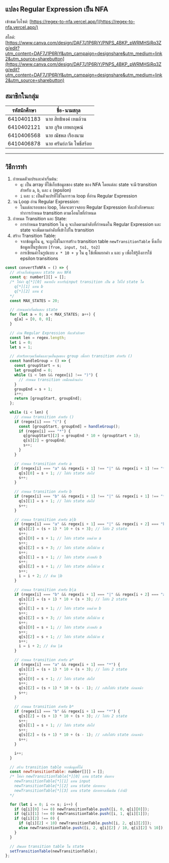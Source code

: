 ## แปลง Regular Expression เป็น NFA

เข้าชมเว็บไซต์: [https://regex-to-nfa.vercel.app/](https://regex-to-nfa.vercel.app/)

สไลด์: [https://www.canva.com/design/DAF7J1P6RiY/PNPS_4BKP_pWRMHSiRq3Zg/edit?utm_content=DAF7J1P6RiY&utm_campaign=designshare&utm_medium=link2&utm_source=sharebutton](https://www.canva.com/design/DAF7J1P6RiY/PNPS_4BKP_pWRMHSiRq3Zg/edit?utm_content=DAF7J1P6RiY&utm_campaign=designshare&utm_medium=link2&utm_source=sharebutton)

## สมาชิกในกลุ่ม

| รหัสนักศึกษา | ชื่อ-นามสกุล              |
| ------------ | ------------------------- |
| 6410401183   | นาย สิทธิพงค์ เหมล้วน     |
| 6410402121   | นาย ภูริต เทพกฤษณ์        |
| 6410406568   | นาย ณัชพล เรืองนาม        |
| 6410406878   | นาย ศรันย์ภวัต โพธิ์สร้อย |

<hr>

## วิธีการทำ

1. กำหนดตัวแปรและค่าเริ่มต้น:
   - `q`: เป็น array ที่ใช้เก็บข้อมูลของ state ของ NFA โดยแต่ละ state จะมี transition สำหรับ `a`, `b`, และ `ε` (epsilon)
   - `i` และ `s`: เป็นตัวแปรที่ใช้ในการวน loop ที่อ่าน Regular Expression
2. วน Loop อ่าน Regular Expression:
   - ในแต่ละรอบของ loop, โค้ดจะตรวจสอบ Regular Expression ทีละตัวอักษรและทำการกำหนด transition ตามเงื่อนไขที่กำหนด
3. กำหนด Transition และ State:
   - การกำหนด transition ใน `q` จะเกิดตามลำดับที่กำหนดใน Regular Expression และ state จะเพิ่มตามลำดับที่เข้าไปใน transition
4. สร้าง Transition Table:
   - จากข้อมูลใน `q`, จะถูกใช้ในการสร้าง transition table `newTransitionTable` ซึ่งเก็บข้อมูลเป็นรูปแบบ `[from, input, to1, to2]`
   - การเขียนค่าในรูปแบบ `x * 10 + y` ใน `q` ใช้เพื่อแยกค่า `x` และ `y` เพื่อให้รู้ถึงการใช้ epsilon transitions

```js
const convertToNFA = () => {
  // สร้างเก็บข้อมูลของ state ของ NFA
  const q: number[][] = [];
  /* ให้ค่า q[*][0] หมายถึง หากรับinput transition เป็น a ให้ไป state ใด
    q[*][1] แทน b
    q[*][2] แทน ε
  */
  const MAX_STATES = 20;

  // กำหนดค่าเริ่มต้นของ state
  for (let a = 0; a < MAX_STATES; a++) {
    q[a] = [0, 0, 0];
  }

  // อ่าน Regular Expression ทีละตัวอักษร
  const len = regex.length;
  let i = 0;
  let s = 1;

  // สำหรับหาจุดเริ่มต้นและจุดสิ้นสุดของ group เพื่อทำ transition สำหรับ ()
  const handleGroup = () => {
    const groupStart = s;
    let groupEnd = 0;
    while (i < len && regex[i] !== ")") {
      // กำหนด transition เหมือนด้านล่าง
    }
    groupEnd = s + 1;
    i++;
    return [groupStart, groupEnd];
  };

  while (i < len) {
    // กำหนด transition สำหรับ ()
    if (regex[i] === "(") {
      const [groupStart, groupEnd] = handleGroup();
      if (regex[i] === "*") {
        q[groupStart][2] = groupEnd * 10 + (groupStart + 1);
        q[s][2] = groupEnd;
        s++;
      }
    }

    // กำหนด transition สำหรับ a
    if (regex[i] === "a" && regex[i + 1] !== "|" && regex[i + 1] !== "*") {
      q[s][0] = s + 1; // ไปยัง state ถัดไป
      s++;
    }

    // กำหนด transition สำหรับ b
    if (regex[i] === "b" && regex[i + 1] !== "|" && regex[i + 1] !== "*") {
      q[s][1] = s + 1; // ไปยัง state ถัดไป
      s++;
    }

    // กำหนด transition สำหรับ a|b
    if (regex[i] === "a" && regex[i + 1] === "|" && regex[i + 2] === "b") {
      q[s][2] = (s + 1) * 10 + (s + 3); // ไปยัง 2 state
      s++;
      q[s][0] = s + 1; // ไปยัง state บนด้วย a
      s++;
      q[s][2] = s + 3; // ไปยัง state ถัดไปด้วย ε
      s++;
      q[s][1] = s + 1; // ไปยัง state ล่างหลัง b
      s++;
      q[s][2] = s + 1; // ไปยัง state ถัดไปด้วย ε
      s++;
      i = i + 2; // ข้าม |b
    }

    // กำหนด transition สำหรับ b|a
    if (regex[i] === "b" && regex[i + 1] === "|" && regex[i + 2] === "a") {
      q[s][2] = (s + 1) * 10 + (s + 3); // ไปยัง 2 state
      s++;
      q[s][1] = s + 1; // ไปยัง state บนด้วย b
      s++;
      q[s][2] = s + 3; // ไปยัง state ถัดไปด้วย ε
      s++;
      q[s][0] = s + 1; // ไปยัง state ล่างหลัง a
      s++;
      q[s][2] = s + 1; // ไปยัง state ถัดไปด้วย ε
      s++;
      i = i + 2; // ข้าม |a
    }

    // กำหนด transition สำหรับ a*
    if (regex[i] === "a" && regex[i + 1] === "*") {
      q[s][2] = (s + 1) * 10 + (s + 3); // ไปยัง 2 state
      s++;
      q[s][0] = s + 1; // ไปยัง state ถัดไป
      s++;
      q[s][2] = (s + 1) * 10 + (s - 1); // กลับไปยัง state ก่อนหน้า
      s++;
    }

    // กำหนด transition สำหรับ b*
    if (regex[i] === "b" && regex[i + 1] === "*") {
      q[s][2] = (s + 1) * 10 + (s + 3); // ไปยัง 2 state
      s++;
      q[s][1] = s + 1; // ไปยัง state ถัดไป
      s++;
      q[s][2] = (s + 1) * 10 + (s - 1); // กลับไปยัง state ก่อนหน้า
      s++;
    }

    i++;
  }

  // สร้าง transition table จากข้อมูลที่ได้
  const newTransitionTable: number[][] = [];
  /* ให้ค่า newTransitionTable[*][0] แทน state ต้นทาง
    newTransitionTable[*][1] แทน input
    newTransitionTable[*][2] แทน state ปลายทาง
    newTransitionTable[*][3] แทน state ปลายทางเพิ่มเติม (ถ้ามี)
  */

  for (let i = 0; i <= s; i++) {
    if (q[i][0] !== 0) newTransitionTable.push([i, 0, q[i][0]]);
    if (q[i][1] !== 0) newTransitionTable.push([i, 1, q[i][1]]);
    if (q[i][2] !== 0) {
      if (q[i][2] < 10) newTransitionTable.push([i, 2, q[i][2]]);
      else newTransitionTable.push([i, 2, q[i][2] / 10, q[i][2] % 10]);
    }
  }

  // อัพเดท transition table ใน state
  setTransitionTable(newTransitionTable);
};
```
